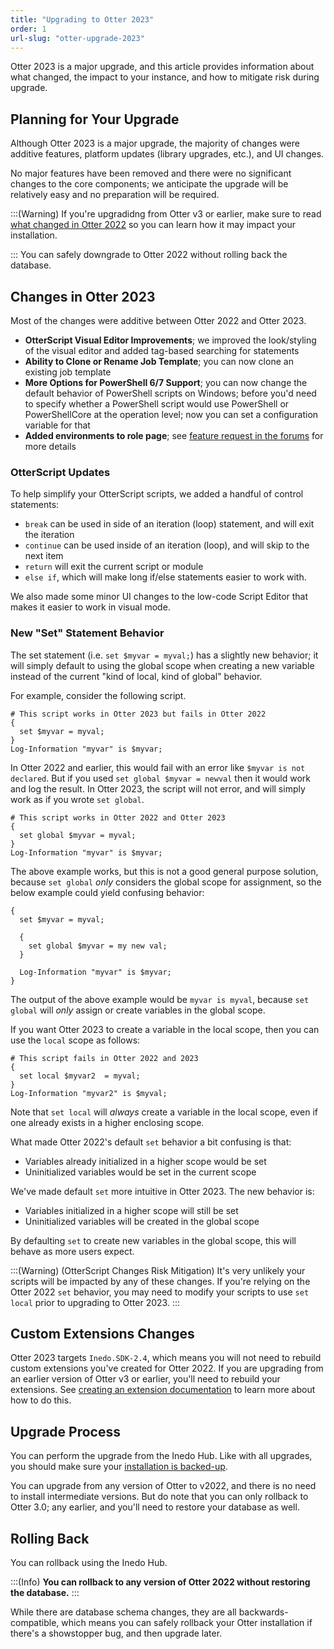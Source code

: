 ```yaml
---
title: "Upgrading to Otter 2023"
order: 1
url-slug: "otter-upgrade-2023"
---
```


Otter 2023 is a major upgrade, and this article provides information about what changed, the impact to your instance, and how to mitigate risk during upgrade.

## Planning for Your Upgrade

Although Otter 2023 is a major upgrade,  the majority of changes were additive features, platform updates (library upgrades, etc.), and UI changes. 

No major features have been removed and there were no significant changes to the core components; we anticipate the upgrade will be relatively easy and no preparation will be required. 

:::(Warning)
If you're upgradidng from Otter v3 or earlier, make sure to read [what changed in Otter 2022](/docs/otter-upgrade-2022) so you can learn how it may impact your installation.

:::
You can safely downgrade to Otter 2022 without rolling back the database.

## Changes in Otter 2023

Most of the changes were additive between Otter 2022 and Otter 2023.

* **OtterScript Visual Editor Improvements**; we improved the look/styling of the visual editor and added tag-based searching for statements
* **Ability to Clone or Rename Job Template**; you can now clone an existing job template
* **More Options for PowerShell 6/7 Support**; you can now change the default behavior of PowerShell scripts on Windows; before you'd need to specify whether a PowerShell script would use PowerShell or PowerShellCore at the operation level; now you can set a configuration variable for that
* **Added environments to role page**; see [feature request in the forums](https://forums.inedo.com/topic/3926) for more details

### OtterScript Updates
To help simplify your OtterScript scripts, we added a handful of control statements:
* `break` can be used in side of an iteration (loop) statement, and will exit the iteration
* `continue` can be used inside of an iteration (loop), and will skip to the next item
* `return` will exit  the current script or module
* `else if`, which will make long if/else statements easier to work with.

We also made some minor UI changes to the low-code Script Editor that makes it easier to work in visual mode.

### New "Set" Statement Behavior
The set statement (i.e. `set $myvar = myval;`) has a slightly new behavior; it will simply default to using the global scope when creating a new variable instead of the current "kind of local, kind of global" behavior.

For example, consider the following script.
```
# This script works in Otter 2023 but fails in Otter 2022
{
  set $myvar = myval;
}
Log-Information "myvar" is $myvar;
```

In Otter 2022 and earlier, this would fail with an error like `$myvar is not declared`. But if you used `set global $myvar = newval`  then it would work and log the result. In Otter 2023, the script will not error, and will simply work as if you wrote `set global`.

```
# This script works in Otter 2022 and Otter 2023
{
  set global $myvar = myval;
}
Log-Information "myvar" is $myvar;
```

The above example works, but this is not a good general purpose solution, because `set global` *only* considers the global scope for assignment, so the below example could yield confusing behavior:
```
{
  set $myvar = myval;
  
  {
    set global $myvar = my new val;
  }

  Log-Information "myvar" is $myvar;
}
```
The output of the above example would be `myvar is myval`, because `set global` will _only_ assign or create variables in the global scope.

If you want Otter 2023 to create a variable in the local scope, then you can use the `local` scope as follows:
```
# This script fails in Otter 2022 and 2023
{
  set local $myvar2  = myval;
}
Log-Information "myvar2" is $myval;
```
Note that `set local` will _always_ create a variable in the local scope, even if one already exists in a higher enclosing scope.

What made Otter 2022's default `set` behavior a bit confusing is that:
* Variables already initialized in a higher scope would be set
* Uninitialized variables would be set in the current scope

We've made default `set` more intuitive in Otter 2023. The new behavior is:
* Variables initialized in a higher scope will still be set
* Uninitialized variables will be created in the global scope

By defaulting `set` to create new variables in the global scope, this will behave as more users expect.

:::(Warning) (OtterScript Changes Risk Mitigation)
It's very unlikely your scripts will be impacted by any of these changes. If you're relying on the Otter 2022 `set` behavior, you may need to modify your scripts to use `set local` prior to upgrading to Otter 2023.
:::


## Custom Extensions Changes
Otter 2023 targets `Inedo.SDK-2.4`, which means you will not need to rebuild custom extensions you've created for Otter 2022. If you are upgrading from an earlier version of Otter v3 or earlier, you'll need to rebuild your extensions.  See [creating an extension documentation](/docs/inedosdk/extending-inedo-tools-using-the-sdk/inedosdk-extending-creating) to learn more about how to do this.


## Upgrade Process
You can perform the upgrade from the Inedo Hub. Like with all upgrades, you should make sure your [installation is backed-up](/docs/installation/backing-up-restoring).

You can upgrade from any version of Otter to v2022, and there is no need to install intermediate versions. But do note that you can only rollback to Otter 3.0; any earlier, and you'll need to restore your database as well.


## Rolling Back

You can rollback using the Inedo Hub.

:::(Info)
**You can rollback to any version of Otter 2022 without restoring the database.**
:::

While there are database schema changes, they are all backwards-compatible, which means you can safely rollback your Otter installation if there's a showstopper bug, and then upgrade later.
